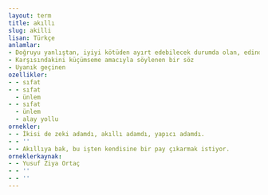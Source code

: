 ```yaml
---
layout: term
title: akıllı
slug: akilli
lisan: Türkçe
anlamlar:
- Doğruyu yanlıştan, iyiyi kötüden ayırt edebilecek durumda olan, edindiği deneyimlerden ders alarak, gerçeği iyi görerek olması gerektiği gibi doğru ve tedbirli hareket edebilen; akil
- Karşısındakini küçümseme amacıyla söylenen bir söz
- Uyanık geçinen
ozellikler:
- - sıfat
- - sıfat
  - ünlem
- - sıfat
  - ünlem
  - alay yollu
ornekler:
- - İkisi de zeki adamdı, akıllı adamdı, yapıcı adamdı.
- - ''
- - Akıllıya bak, bu işten kendisine bir pay çıkarmak istiyor.
orneklerkaynak:
- - Yusuf Ziya Ortaç
- - ''
- - ''
---
```

